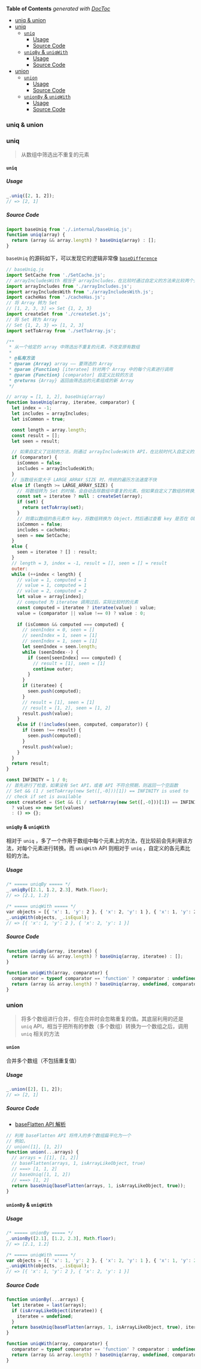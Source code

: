 <!-- START doctoc generated TOC please keep comment here to allow auto update -->
<!-- DON'T EDIT THIS SECTION, INSTEAD RE-RUN doctoc TO UPDATE -->
**Table of Contents**  *generated with [DocToc](https://github.com/thlorenz/doctoc)*

- [uniq & union](#uniq-&-union)
- [uniq](#uniq)
  - [`uniq`](#uniq)
    - [Usage](#usage)
    - [Source Code](#source-code)
  - [`uniqBy` & `uniqWith`](#uniqby-&-uniqwith)
    - [Usage](#usage-1)
    - [Source Code](#source-code-1)
- [union](#union)
  - [`union`](#union)
    - [Usage](#usage-2)
    - [Source Code](#source-code-2)
  - [`unionBy` & `uniqWith`](#unionby-&-uniqwith)
    - [Usage](#usage-3)
    - [Source Code](#source-code-3)

<!-- END doctoc generated TOC please keep comment here to allow auto update -->

### uniq & union

### uniq

> 从数组中筛选出不重复的元素

#### `uniq`

##### Usage

```javascript
_.uniq([2, 1, 2]);
// => [2, 1]
```

##### Source Code

```javascript
import baseUniq from './.internal/baseUniq.js';
function uniq(array) {
  return (array && array.length) ? baseUniq(array) : [];
}
```

`baseUniq` 的源码如下，可以发现它的逻辑非常像 [`baseDifference`](./difference.md#difference)

```javascript
// baseUniq.js
import SetCache from './SetCache.js';
// arrayIncludesWith 相当于 arrayIncludes，在比较时通过自定义的方法来比较两个元素是否相等
import arrayIncludes from './arrayIncludes.js';
import arrayIncludesWith from './arrayIncludesWith.js';
import cacheHas from './cacheHas.js';
// 将 Array 转为 Set
// [1, 2, 3, 3] => Set {1, 2, 3}
import createSet from './createSet.js';
// 将 Set 转为 Array
// Set {1, 2, 3} => [1, 2, 3]
import setToArray from './setToArray.js';

/**
 * 从一个给定的 array 中筛选出不重复的元素，不改变原有数组
 *
 * @私有方法
 * @param {Array} array —— 要筛选的 Array
 * @param {Function} [iteratee] 针对两个 Array 中的每个元素进行调用
 * @param {Function} [comparator] 自定义比较的方法
 * @returns {Array} 返回由筛选出的元素组成的新 Array
 */

// array = [1, 1, 2], baseUniq(array)
function baseUniq(array, iteratee, comparator) {
  let index = -1;
  let includes = arrayIncludes;
  let isCommon = true;

  const length = array.length;
  const result = [];
  let seen = result;

  // 如果自定义了比较的方法，则通过 arrayIncludesWith API，在比较时代入自定义的方法
  if (comparator) {
    isCommon = false;
    includes = arrayIncludesWith;
  }
  // 当数组长度大于 LARGE_ARRAY_SIZE 时，传统的遍历方法速度不快
  else if (length >= LARGE_ARRAY_SIZE) {
    // 将数组转为 Set 的时候，会自动去除数组中重复的元素。但如果自定义了数组的转换方法，则不能再单纯的使用 Set API
    const set = iteratee ? null : createSet(array);
    if (set) {
      return setToArray(set);
    }
	// 则需以数组的各元素作 key，将数组转换为 Object，然后通过查看 key 是否在 Object 中来判断是否重复
    isCommon = false;
    includes = cacheHas;
    seen = new SetCache;
  }
  else {
    seen = iteratee ? [] : result;
  }
  // length = 3, index = -1, result = [], seen = [] = result
  outer:
  while (++index < length) {
    // value = 1, computed = 1
    // value = 1, computed = 1
    // value = 2, computed = 2
    let value = array[index];
    // computed 为 iteratee 调用过后，实际比较时的元素
    const computed = iteratee ? iteratee(value) : value;
    value = (comparator || value !== 0) ? value : 0;
 
    if (isCommon && computed === computed) {
      // seenIndex = 0, seen = []
      // seenIndex = 1, seen = [1]
      // seenIndex = 1, seen = [1]
      let seenIndex = seen.length;
      while (seenIndex--) {
        if (seen[seenIndex] === computed) {
          // result = [1], seen = [1]
          continue outer;
        }
      }
      if (iteratee) {
        seen.push(computed);
      }
      // result = [1], seen = [1]
      // result = [1, 2], seen = [1, 2]
      result.push(value);
    }
    else if (!includes(seen, computed, comparator)) {
      if (seen !== result) {
        seen.push(computed);
      }
      result.push(value);
    }
  }
  return result;
}
```

```javascript
const INFINITY = 1 / 0;
// 首先进行了检查，如果没有 Set API，或者 API 不符合预期，则返回一个空函数
// Set && (1 / setToArray(new Set([,-0]))[1]) == INFINITY is used to
// check if set is available
const createSet = (Set && (1 / setToArray(new Set([,-0]))[1]) == INFINITY)
  ? values => new Set(values)
  : () => {};
```

#### `uniqBy` & `uniqWith`

相对于 `uniq` ，多了一个作用于数组中每个元素上的方法，在比较前会先利用该方法，对每个元素进行转换。而 `uniqWith` API 则相对于 `uniq` ，自定义的各元素比较的方法。

##### Usage

```javascript
/* ===== uniqBy ===== */
_.uniqBy([2.1, 1.2, 2.3], Math.floor);
// => [2.1, 1.2]

/* ===== uniqWith ===== */
var objects = [{ 'x': 1, 'y': 2 }, { 'x': 2, 'y': 1 }, { 'x': 1, 'y': 2 }];
_.uniqWith(objects, _.isEqual);
// => [{ 'x': 1, 'y': 2 }, { 'x': 2, 'y': 1 }]
```

##### Source Code

```javascript
function uniqBy(array, iteratee) {
  return (array && array.length) ? baseUniq(array, iteratee) : [];
}

function uniqWith(array, comparator) {
  comparator = typeof comparator == 'function' ? comparator : undefined;
  return (array && array.length) ? baseUniq(array, undefined, comparator) : [];
}
```

### union

> 将多个数组进行合并，但在合并时会忽略重复的值。其底层利用的还是 `uniq` API，相当于把所有的参数（多个数组）转换为一个数组之后，调用 `uniq` 相关的方法

#### `union`

合并多个数组（不包括重复值）

##### Usage

```javascript
_.union([2], [1, 2]);
// => [2, 1]
```

##### Source Code

- [baseFlatten API 解析](./others.md#concat)

```javascript
// 利用 baseFlatten API 将传入的多个数组扁平化为一个
// 例如，
// union([1], [1, 2])
function union(...arrays) {
  // arrays = [[1], [1, 2]]
  // baseFlatten(arrays, 1, isArrayLikeObject, true)
  // ===> [1, 1, 2]
  // baseUniq([1, 1, 2])
  // ===> [1, 2]
  return baseUniq(baseFlatten(arrays, 1, isArrayLikeObject, true));
}
```

#### `unionBy` & `uniqWith`

##### Usage

```javascript
/* ===== unionBy ===== */
_.unionBy([2.1], [1.2, 2.3], Math.floor);
// => [2.1, 1.2]

/* ===== uniqWith ===== */
var objects = [{ 'x': 1, 'y': 2 }, { 'x': 2, 'y': 1 }, { 'x': 1, 'y': 2 }];
_.uniqWith(objects, _.isEqual);
// => [{ 'x': 1, 'y': 2 }, { 'x': 2, 'y': 1 }]
```

##### Source Code

```javascript
function unionBy(...arrays) {
  let iteratee = last(arrays);
  if (isArrayLikeObject(iteratee)) {
    iteratee = undefined;
  }
  return baseUniq(baseFlatten(arrays, 1, isArrayLikeObject, true), iteratee);
}

function uniqWith(array, comparator) {
  comparator = typeof comparator == 'function' ? comparator : undefined;
  return (array && array.length) ? baseUniq(array, undefined, comparator) : [];
}
```

